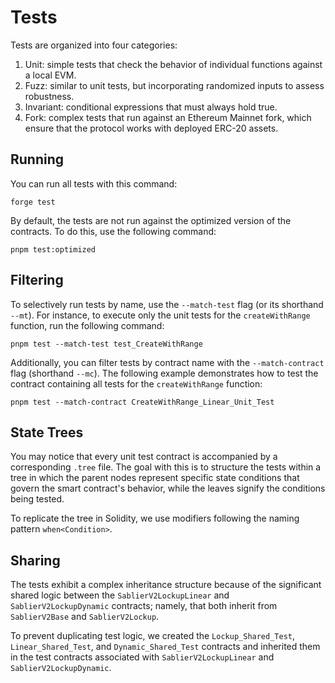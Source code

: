 # Tests

Tests are organized into four categories:

1. Unit: simple tests that check the behavior of individual functions against a local EVM.
2. Fuzz: similar to unit tests, but incorporating randomized inputs to assess robustness.
3. Invariant: conditional expressions that must always hold true.
4. Fork: complex tests that run against an Ethereum Mainnet fork, which ensure that the protocol works with deployed
   ERC-20 assets.

## Running

You can run all tests with this command:

```shell
forge test
```

By default, the tests are not run against the optimized version of the contracts. To do this, use the following command:

```shell
pnpm test:optimized
```

## Filtering

To selectively run tests by name, use the `--match-test` flag (or its shorthand `--mt`). For instance, to execute only
the unit tests for the `createWithRange` function, run the following command:

```shell
pnpm test --match-test test_CreateWithRange
```

Additionally, you can filter tests by contract name with the `--match-contract` flag (shorthand `--mc`). The following
example demonstrates how to test the contract containing all tests for the `createWithRange` function:

```shell
pnpm test --match-contract CreateWithRange_Linear_Unit_Test
```

## State Trees

You may notice that every unit test contract is accompanied by a corresponding `.tree` file. The goal with this is to
structure the tests within a tree in which the parent nodes represent specific state conditions that govern the smart
contract's behavior, while the leaves signify the conditions being tested.

To replicate the tree in Solidity, we use modifiers following the naming pattern `when<Condition>`.

## Sharing

The tests exhibit a complex inheritance structure because of the significant shared logic between the
`SablierV2LockupLinear` and `SablierV2LockupDynamic` contracts; namely, that both inherit from `SablierV2Base` and
`SablierV2Lockup`.

To prevent duplicating test logic, we created the `Lockup_Shared_Test`, `Linear_Shared_Test`, and `Dynamic_Shared_Test`
contracts and inherited them in the test contracts associated with `SablierV2LockupLinear` and `SablierV2LockupDynamic`.

